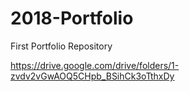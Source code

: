 # 2018-Portfolio
First Portfolio Repository

https://drive.google.com/drive/folders/1-zvdv2vGwAOQ5CHpb_BSihCk3oTthxDy
